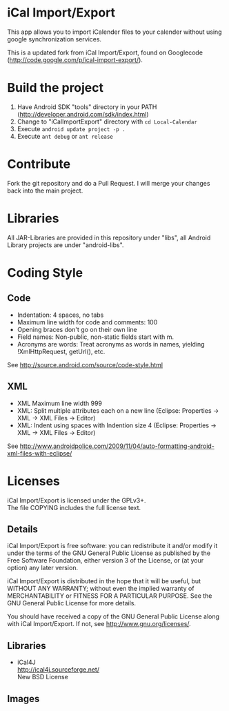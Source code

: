 # iCal Import/Export

This app allows you to import iCalender files to your calender without using google synchronization services. 

This is a updated fork from iCal Import/Export, found on Googlecode (http://code.google.com/p/ical-import-export/).

# Build the project

1. Have Android SDK "tools" directory in your PATH (http://developer.android.com/sdk/index.html)
2. Change to "iCalImportExport" directory with ``cd Local-Calendar``
3. Execute ``android update project -p .``
4. Execute ``ant debug`` or ``ant release``

# Contribute

Fork the git repository and do a Pull Request. I will merge your changes back into the main project.

# Libraries

All JAR-Libraries are provided in this repository under "libs", all Android Library projects are under "android-libs".

# Coding Style

## Code
* Indentation: 4 spaces, no tabs
* Maximum line width for code and comments: 100
* Opening braces don't go on their own line
* Field names: Non-public, non-static fields start with m.
* Acronyms are words: Treat acronyms as words in names, yielding !XmlHttpRequest, getUrl(), etc.

See http://source.android.com/source/code-style.html

## XML
* XML Maximum line width 999
* XML: Split multiple attributes each on a new line (Eclipse: Properties -> XML -> XML Files -> Editor)
* XML: Indent using spaces with Indention size 4 (Eclipse: Properties -> XML -> XML Files -> Editor)

See http://www.androidpolice.com/2009/11/04/auto-formatting-android-xml-files-with-eclipse/

# Licenses
iCal Import/Export is licensed under the GPLv3+.  
The file COPYING includes the full license text.

## Details
iCal Import/Export is free software: you can redistribute it and/or modify
it under the terms of the GNU General Public License as published by
the Free Software Foundation, either version 3 of the License, or
(at your option) any later version.

iCal Import/Export is distributed in the hope that it will be useful,
but WITHOUT ANY WARRANTY; without even the implied warranty of
MERCHANTABILITY or FITNESS FOR A PARTICULAR PURPOSE.  See the
GNU General Public License for more details.

You should have received a copy of the GNU General Public License
along with iCal Import/Export.  If not, see <http://www.gnu.org/licenses/>.

## Libraries

* iCal4J  
  http://ical4j.sourceforge.net/  
  New BSD License

## Images
